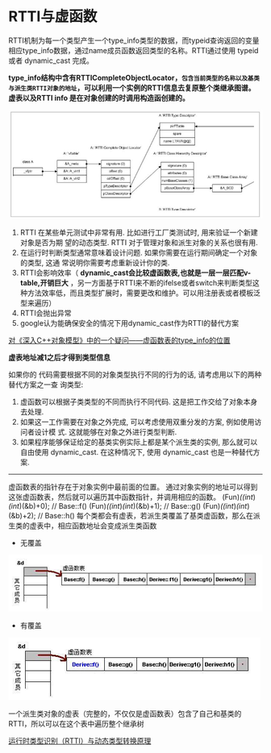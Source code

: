 # RTTI与虚函数
RTTI机制为每一个类型产生一个type_info类型的数据，而typeid查询返回的变量相应type_info数据，通过name成员函数返回类型的名称。RTTI通过使用 typeid 或者 dynamic_cast 完成。

**type_info结构中含有RTTICompleteObjectLocator，`包含当前类型的名称以及基类与派生类RTTI对象的地址`，可以利用一个实例的RTTI信息去复原整个类继承图谱。 虚表以及RTTI info 是在对象创建的时调用构造函创建的。**

![](rtti.jpg)

1.  RTTI 在某些单元测试中非常有用. 比如进行工厂类测试时, 用来验证一个新建对象是否为期 望的动态类型. RTTI 对于管理对象和派生对象的关系也很有用.
2.  在运行时判断类型通常意味着设计问题. 如果你需要在运行期间确定一个对象的类型, 这通 常说明你需要考虑重新设计你的类.
3.  RTTI会影响效率（ **dynamic_cast会比较虚函数表,也就是一层一层匹配v-table,开销巨大** ，另一方面基于RTTI来不断的ifelse或者switch来判断类型这种方法效率低，而且类型扩展时，需要更改和维护。可以用注册表或者模板泛型来遍历）
4.  RTTI会抛出异常
5.  google认为能确保安全的情况下用dynamic_cast作为RTTI的替代方案

[对《深入C++对象模型》中的一个疑问——虚函数表的type_info的位置](http://blog.csdn.net/coderjeff/article/details/46544171)

**虚表地址减1之后才得到类型信息**

如果你的 代码需要根据不同的对象类型执行不同的行为的话, 请考虑用以下的两种替代方案之一查 询类型:
1.  虚函数可以根据子类类型的不同而执行不同代码. 这是把工作交给了对象本身去处理.
2.  如果这一工作需要在对象之外完成, 可以考虑使用双重分发的方案, 例如使用访问者设计模 式. 这就能够在对象之外进行类型判断.
3.  如果程序能够保证给定的基类实例实际上都是某个派生类的实例, 那么就可以自由使用 dynamic_cast. 在这种情况下, 使用 dynamic_cast 也是一种替代方案.

----

虚函数表的指针存在于对象实例中最前面的位置。
通过对象实例的地址可以得到这张虚函数表，然后就可以遍历其中函数指针，并调用相应的函数。
    (Fun)*((int*)*(int*)(&b)+0); // Base::f()
    (Fun)*((int*)*(int*)(&b)+1); // Base::g()
    (Fun)*((int*)*(int*)(&b)+2); // Base::h()
每个类都会有虚表，若派生类覆盖了基类虚函数，那么在派生类的虚表中，相应函数地址会变成派生类函数

*   无覆盖

![](virtual1.JPG)

*   有覆盖

![](virtual2.JPG)

一个派生类对象的虚表（完整的，不仅仅是虚函数表）包含了自己和基类的RTTI，所以可以在这个表中遍历整个继承树

[运行时类型识别（RTTI）与动态类型转换原理](http://www.cnblogs.com/malecrab/p/5574070.html)